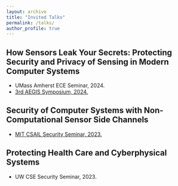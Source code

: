 ```yaml
---
layout: archive
title: "Invited Talks"
permalink: /talks/
author_profile: true
---
```


## How Sensors Leak Your Secrets: Protecting Security and Privacy of Sensing in Modern Computer Systems
* UMass Amherst ECE Seminar, 2024. 
* [3rd AEGIS Symposium, 2024.](https://aegis-readers.github.io/)

## Security of Computer Systems with Non-Computational Sensor Side Channels
* [MIT CSAIL Security Seminar, 2023.](https://calendar.csail.mit.edu/events/269336)


## Protecting Health Care and Cyberphysical Systems 
* UW CSE Security Seminar, 2023. 